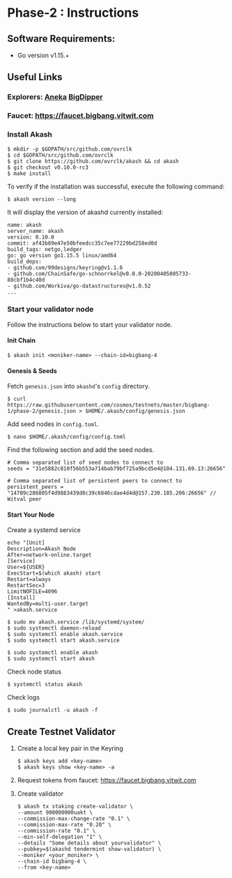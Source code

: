 # Phase-2 : Instructions

## Software Requirements:
- Go version v1.15.+

## Useful Links
### Explorers: [Aneka](https://bigbang.aneka.io) [BigDipper](https://bigbang.bigdipper.live)
### Faucet: https://faucet.bigbang.vitwit.com


### Install Akash
```
$ mkdir -p $GOPATH/src/github.com/ovrclk
$ cd $GOPATH/src/github.com/ovrclk
$ git clone https://github.com/ovrclk/akash && cd akash
$ git checkout v0.10.0-rc3
$ make install
```

To verify if the installation was successful, execute the following command:
```
$ akash version --long
```
It will display the version of akashd currently installed:
```
name: akash
server_name: akash
version: 0.10.0
commit: af43b89e47e50bfeedcc35c7ee77229bd258ed0d
build_tags: netgo,ledger
go: go version go1.15.5 linux/amd64
build_deps:
- github.com/99designs/keyring@v1.1.6
- github.com/ChainSafe/go-schnorrkel@v0.0.0-20200405005733-88cbf1b4c40d
- github.com/Workiva/go-datastructures@v1.0.52
...
```


### Start your validator node
Follow the instructions below to start your validator node.

#### Init Chain 
   ```shell
   $ akash init <moniker-name> --chain-id=bigbang-4
   ```
#### Genesis & Seeds
Fetch `genesis.json` into `akashd`'s `config` directory.
```
$ curl https://raw.githubusercontent.com/cosmos/testnets/master/bigbang-1/phase-2/genesis.json > $HOME/.akash/config/genesis.json
```

Add seed nodes in `config.toml`.

  
```
$ nano $HOME/.akash/config/config.toml
```
Find the following section and add the seed nodes.
```
# Comma separated list of seed nodes to connect to
seeds = "31e5882c810f56b553a714bab79bf725a9bcd5e4@104.131.69.13:26656"
```
```
# Comma separated list of persistent peers to connect to
persistent_peers = "14789c286805f4d9883439d8c39c6846cdae4d4d@157.230.185.206:26656" // Witval peer
```

#### Start Your Node

Create a systemd service

```shell
echo "[Unit]
Description=Akash Node
After=network-online.target
[Service]
User=${USER}
ExecStart=$(which akash) start
Restart=always
RestartSec=3
LimitNOFILE=4096
[Install]
WantedBy=multi-user.target
" >akash.service
```

```
$ sudo mv akash.service /lib/systemd/system/
$ sudo systemctl daemon-reload
$ sudo systemctl enable akash.service
$ sudo systemctl start akash.service
```
```
$ sudo systemctl enable akash
$ sudo systemctl start akash
```
Check node status
```
$ systemctl status akash 
```
Check logs
```
$ sudo journalctl -u akash -f
```

## Create Testnet Validator

1. Create a local key pair in the Keyring

   ```shell
   $ akash keys add <key-name>
   $ akash keys show <key-name> -a
   ```

3. Request tokens from faucet: https://faucet.bigbang.vitwit.com

4. Create validator

   ```shell
   $ akash tx staking create-validator \
   --amount 900000000uakt \
   --commission-max-change-rate "0.1" \
   --commission-max-rate "0.20" \
   --commission-rate "0.1" \
   --min-self-delegation "1" \
   --details "Some details about yourvalidator" \
   --pubkey=$(akashd tendermint show-validator) \
   --moniker <your_moniker> \
   --chain-id bigbang-4 \
   --from <key-name> 
   ```


